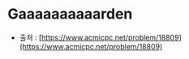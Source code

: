 # Gaaaaaaaaaarden

- 출처 : [https://www.acmicpc.net/problem/18809](https://www.acmicpc.net/problem/18809)
